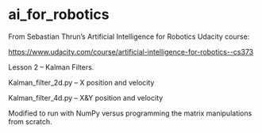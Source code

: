 # ai_for_robotics

From Sebastian Thrun’s Artificial Intelligence for Robotics Udacity course:

https://www.udacity.com/course/artificial-intelligence-for-robotics--cs373

Lesson 2 – Kalman Filters.

Kalman_filter_2d.py – X position and velocity

Kalman_filter_4d.py – X&Y position and velocity

Modified to run with NumPy versus programming the matrix manipulations from scratch.
